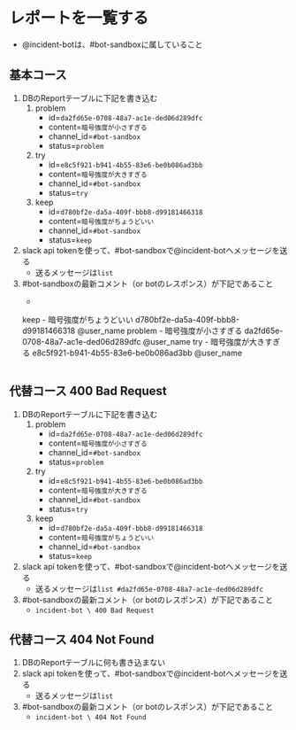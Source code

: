 # レポートを一覧する

- @incident-botは、#bot-sandboxに属していること

## 基本コース

1. DBのReportテーブルに下記を書き込む
    1. problem
        - id=`da2fd65e-0708-48a7-ac1e-ded06d289dfc`
        - content=`暗号強度が小さすぎる`
        - channel_id=`#bot-sandbox`
        - status=`problem`
    2. try
        - id=`e8c5f921-b941-4b55-83e6-be0b086ad3bb`
        - content=`暗号強度が大きすぎる`
        - channel_id=`#bot-sandbox`
        - status=`try`
    3. keep
        - id=`d780bf2e-da5a-409f-bbb8-d99181466318`
        - content=`暗号強度がちょうどいい`
        - channel_id=`#bot-sandbox`
        - status=`keep`
1. slack api tokenを使って、#bot-sandboxで@incident-botへメッセージを送る
    - 送るメッセージは`list`
1. #bot-sandboxの最新コメント（or botのレスポンス）が下記であること
    - ```
    keep
        - 暗号強度がちょうどいい d780bf2e-da5a-409f-bbb8-d99181466318 @user_name
    problem
        - 暗号強度が小さすぎる da2fd65e-0708-48a7-ac1e-ded06d289dfc @user_name
    try
        - 暗号強度が大きすぎる e8c5f921-b941-4b55-83e6-be0b086ad3bb @user_name
    ```

## 代替コース 400 Bad Request

1. DBのReportテーブルに下記を書き込む
    1. problem
        - id=`da2fd65e-0708-48a7-ac1e-ded06d289dfc`
        - content=`暗号強度が小さすぎる`
        - channel_id=`#bot-sandbox`
        - status=`problem`
    2. try
        - id=`e8c5f921-b941-4b55-83e6-be0b086ad3bb`
        - content=`暗号強度が大きすぎる`
        - channel_id=`#bot-sandbox`
        - status=`try`
    3. keep
        - id=`d780bf2e-da5a-409f-bbb8-d99181466318`
        - content=`暗号強度がちょうどいい`
        - channel_id=`#bot-sandbox`
        - status=`keep`
1. slack api tokenを使って、#bot-sandboxで@incident-botへメッセージを送る
    - 送るメッセージは`list #da2fd65e-0708-48a7-ac1e-ded06d289dfc`
1. #bot-sandboxの最新コメント（or botのレスポンス）が下記であること
    - `incident-bot \ 400 Bad Request`

## 代替コース 404 Not Found

1. DBのReportテーブルに何も書き込まない
1. slack api tokenを使って、#bot-sandboxで@incident-botへメッセージを送る
    - 送るメッセージは`list`
1. #bot-sandboxの最新コメント（or botのレスポンス）が下記であること
    - `incident-bot \ 404 Not Found`
